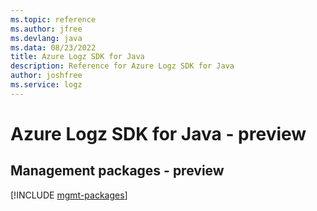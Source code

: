 ```yaml
---
ms.topic: reference
ms.author: jfree
ms.devlang: java
ms.data: 08/23/2022
title: Azure Logz SDK for Java
description: Reference for Azure Logz SDK for Java
author: joshfree
ms.service: logz
---
```

# Azure Logz SDK for Java - preview

## Management packages - preview
[!INCLUDE [mgmt-packages](logz-mgmt-index.md)]